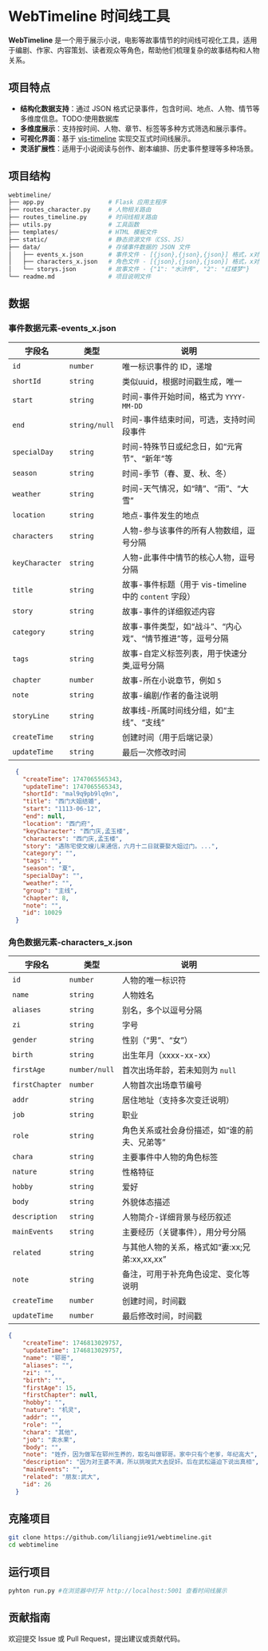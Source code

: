 # WebTimeline 时间线工具

**WebTimeline** 是一个用于展示小说，电影等故事情节的时间线可视化工具，适用于编剧、作家、内容策划、读者观众等角色，帮助他们梳理复杂的故事结构和人物关系。

##  项目特点

- **结构化数据支持**：通过 JSON 格式记录事件，包含时间、地点、人物、情节等多维度信息。TODO:使用数据库
- **多维度展示**：支持按时间、人物、章节、标签等多种方式筛选和展示事件。
- **可视化界面**：基于 [vis-timeline](https://visjs.github.io/vis-timeline/) 实现交互式时间线展示。
- **灵活扩展性**：适用于小说阅读与创作、剧本编排、历史事件整理等多种场景。

##  项目结构

```bash
webtimeline/
├── app.py                  # Flask 应用主程序
├── routes_character.py     # 人物相关路由
├── routes_timeline.py      # 时间线相关路由
├── utils.py                # 工具函数
├── templates/              # HTML 模板文件
├── static/                 # 静态资源文件（CSS、JS）
├── data/                   # 存储事件数据的 JSON 文件
│   ├── events_x.json       # 事件文件 - [{json},{json},{json}] 格式，x对应storys.json中的id
│   ├── characters_x.json   # 角色文件 - [{json},{json},{json}] 格式，x对应storys.json中的id
│   └── storys.json         # 故事文件 - {"1": "水浒传", "2": "红楼梦"}
└── readme.md               # 项目说明文件
```
## 数据
### 事件数据元素-events_x.json
| 字段名         | 类型       | 说明 |
|----------------|------------|------|
| `id`           | `number`   | 唯一标识事件的 ID，递增 |
| `shortId`      | `string`   | 类似uuid，根据时间戳生成，唯一 |
| `start`        | `string`   | 时间-事件开始时间，格式为 `YYYY-MM-DD` |
| `end`         |`string/null`| 时间-事件结束时间，可选，支持时间段事件 |
| `specialDay`   | `string`   | 时间-特殊节日或纪念日，如“元宵节”、“新年”等 |
| `season`       | `string`   | 时间-季节（春、夏、秋、冬） |
| `weather`      | `string`   | 时间-天气情况，如“晴”、“雨”、“大雪” |
| `location`     | `string`   | 地点-事件发生的地点 |
| `characters`   | `string`   | 人物-参与该事件的所有人物数组，逗号分隔|
| `keyCharacter` | `string`   | 人物-此事件中情节的核心人物，逗号分隔|
| `title`        | `string`   | 故事-事件标题（用于 vis-timeline 中的 `content` 字段） |
| `story`        | `string`   | 故事-事件的详细叙述内容 |
| `category`     | `string`   | 故事-事件类型，如“战斗”、“内心戏”、“情节推进”等，逗号分隔 |
| `tags`         | `string`   | 故事-自定义标签列表，用于快速分类,逗号分隔 |
| `chapter`      | `number`   | 故事-所在小说章节，例如 `5` |
| `note`         | `string`   | 故事-编剧/作者的备注说明 |
| `storyLine`    | `string`   | 故事线-所属时间线分组，如“主线”、“支线” |
| `createTime`   | `string`   | 创建时间（用于后端记录） |
| `updateTime`   | `string`   | 最后一次修改时间 |

```json
  {
    "createTime": 1747065565343,
    "updateTime": 1747065565343,
    "shortId": "mal9q9pb9lq9n",
    "title": "西门大姐结婚",
    "start": "1113-06-12",
    "end": null,
    "location": "西门府",
    "keyCharacter": "西门庆,孟玉楼",
    "characters": "西门庆,孟玉楼",
    "story": "遇陈宅使文嫂儿来通信，六月十二日就要娶大姐过门。...",
    "category": "",
    "tags": "",
    "season": "夏",
    "specialDay": "",
    "weather": "",
    "group": "主线",
    "chapter": 8,
    "note": "",
    "id": 10029
  }
```
### 角色数据元素-characters_x.json
| 字段名         | 类型          | 说明          |
|----------------|---------------|-------------------------|
| `id`           | `number`      | 人物的唯一标识符  |
| `name`         | `string`      | 人物姓名                 |
| `aliases`      | `string`      | 别名，多个以逗号分隔           |
| `zi`           | `string`      | 字号             |
| `gender`       | `string`      | 性别（“男”、“女”）       |
| `birth`        | `string`      | 出生年月（xxxx-xx-xx）     |
| `firstAge`     | `number/null` | 首次出场年龄，若未知则为 `null`         |
| `firstChapter` | `number`      | 人物首次出场章节编号       |
| `addr`         | `string`      | 居住地址（支持多次变迁说明）    |
| `job`          | `string`      | 职业               |
| `role`         | `string`      | 角色关系或社会身份描述，如“谁的前夫、兄弟等”    |
| `chara`        | `string`      | 主要事件中人物的角色标签    |
| `nature`       | `string`      | 性格特征   |
| `hobby`        | `string`      | 爱好     |
| `body`         | `string`      | 外貌体态描述   |
| `description`  | `string`      | 人物简介-详细背景与经历叙述    |
| `mainEvents`   | `string`      | 主要经历（关键事件），用分号分隔           |
| `related`      | `string`      | 与其他人物的关系，格式如“妻:xx;兄弟:xx,xx,xx”   |
| `note`         | `string`      | 备注，可用于补充角色设定、变化等说明    |
| `createTime`   | `number`      | 创建时间，时间戳                      |
| `updateTime`   | `number`      | 最后修改时间，时间戳          |

```json
{
    "createTime": 1746813029757,
    "updateTime": 1746813029757,
    "name": "郓哥",
    "aliases": "",
    "zi": "",
    "birth": "",
    "firstAge": 15,
    "firstChapter": null,
    "hobby": "",
    "nature": "机灵",
    "addr": "",
    "role": "",
    "chara": "其他",
    "job": "卖水果",
    "body": "",
    "note": "姓乔，因为做军在郓州生养的，取名叫做郓哥。家中只有个老爹，年纪高大",
    "description": "因为对王婆不满，所以挑唆武大去捉奸。后在武松逼迫下说出真相",
    "mainEvents": "",
    "related": "朋友:武大",
    "id": 26
  }
```

## 克隆项目
```bash
git clone https://github.com/liliangjie91/webtimeline.git
cd webtimeline
```

## 运行项目
```bash
pyhton run.py #在浏览器中打开 http://localhost:5001 查看时间线展示
```

##  贡献指南

欢迎提交 Issue 或 Pull Request，提出建议或贡献代码。
